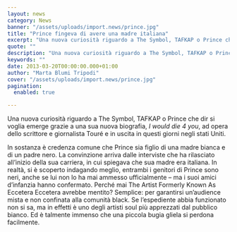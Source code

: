 ```yaml
---
layout: news
category: News
banner: "/assets/uploads/import.news/prince.jpg"
title: "Prince fingeva di avere una madre italiana"
excerpt: "Una nuova curiosità riguardo a The Symbol, TAFKAP o Prince che dir si voglia emerge grazie a una sua nuova biografia, I would die 4 you, ad opera dello scrittore e giornalista Touré e in uscita in questi giorni negli stati Uniti. In sostanza è credenza comune che Prince sia figlio di una madre bianca [&hellip"
quote: ""
description: "Una nuova curiosità riguardo a The Symbol, TAFKAP o Prince che dir si voglia emerge grazie a una sua nuova biografia, I would die 4 you, ad opera dello scrittore e giornalista Touré e in uscita in questi giorni negli stati Uniti. In sostanza è credenza comune che Prince sia figlio di una madre bianca [&hellip"
keywords: ""
date: 2013-03-20T00:00:00.000+01:00
author: "Marta Blumi Tripodi"
cover: "/assets/uploads/import.news/prince.jpg"
pagination:
  enabled: true

---
```


Una nuova curiosità riguardo a The Symbol, TAFKAP o Prince che dir si voglia emerge grazie a una sua nuova biografia, _I would die 4 you_, ad opera dello scrittore e giornalista Touré e in uscita in questi giorni negli stati Uniti.

In sostanza è credenza comune che Prince sia figlio di una madre bianca e di un padre nero. La convinzione arriva dalle interviste che ha rilasciato all’inizio della sua carriera, in cui spiegava che sua madre era italiana. In realtà, si è scoperto indagando meglio, entrambi i genitori di Prince sono neri, anche se lui non lo ha mai ammesso ufficialmente – ma i suoi amici d’infanzia hanno confermato. Perché mai The Artist Formerly Known As Eccetera Eccetera avrebbe mentito? Semplice: per garantirsi un’audience mista e non confinata alla comunità black. Se l’espediente abbia funzionato non si sa, ma in effetti è uno degli artisti soul più apprezzati dal pubblico bianco. Ed è talmente immenso che una piccola bugia gliela si perdona facilmente.